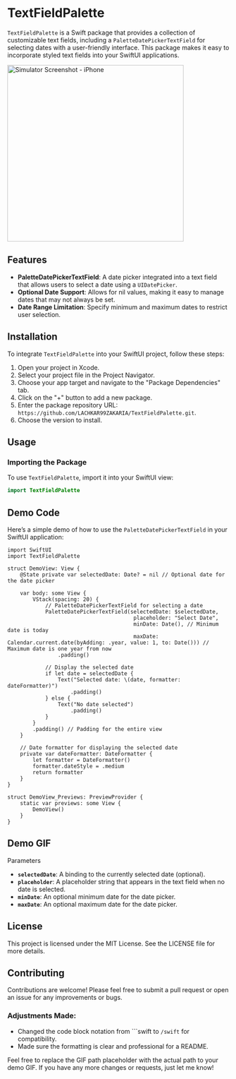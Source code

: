 # TextFieldPalette

`TextFieldPalette` is a Swift package that provides a collection of customizable text fields, including a `PaletteDatePickerTextField` for selecting dates with a user-friendly interface. This package makes it easy to incorporate styled text fields into your SwiftUI applications.

<img src="https://github.com/user-attachments/assets/078dd831-1ca2-466a-a12a-005505cb3d44" alt="Simulator Screenshot - iPhone" width="400"/>  <!-- Adjust the width as needed -->

## Features

- **PaletteDatePickerTextField**: A date picker integrated into a text field that allows users to select a date using a `UIDatePicker`.
- **Optional Date Support**: Allows for nil values, making it easy to manage dates that may not always be set.
- **Date Range Limitation**: Specify minimum and maximum dates to restrict user selection.

## Installation

To integrate `TextFieldPalette` into your SwiftUI project, follow these steps:

1. Open your project in Xcode.
2. Select your project file in the Project Navigator.
3. Choose your app target and navigate to the "Package Dependencies" tab.
4. Click on the "+" button to add a new package.
5. Enter the package repository URL: `https://github.com/LACHKAR99ZAKARIA/TextFieldPalette.git`.
6. Choose the version to install.

## Usage

### Importing the Package

To use `TextFieldPalette`, import it into your SwiftUI view:

```swift
import TextFieldPalette
```

## Demo Code
Here’s a simple demo of how to use the `PaletteDatePickerTextField` in your SwiftUI application:

```
import SwiftUI
import TextFieldPalette

struct DemoView: View {
    @State private var selectedDate: Date? = nil // Optional date for the date picker

    var body: some View {
        VStack(spacing: 20) {
            // PaletteDatePickerTextField for selecting a date
            PaletteDatePickerTextField(selectedDate: $selectedDate,
                                        placeholder: "Select Date",
                                        minDate: Date(), // Minimum date is today
                                        maxDate: Calendar.current.date(byAdding: .year, value: 1, to: Date())) // Maximum date is one year from now
                .padding()

            // Display the selected date
            if let date = selectedDate {
                Text("Selected date: \(date, formatter: dateFormatter)")
                    .padding()
            } else {
                Text("No date selected")
                    .padding()
            }
        }
        .padding() // Padding for the entire view
    }

    // Date formatter for displaying the selected date
    private var dateFormatter: DateFormatter {
        let formatter = DateFormatter()
        formatter.dateStyle = .medium
        return formatter
    }
}

struct DemoView_Previews: PreviewProvider {
    static var previews: some View {
        DemoView()
    }
}
```

## Demo GIF
<!-- Replace with your GIF path -->

Parameters
- **`selectedDate`**: A binding to the currently selected date (optional).
- **`placeholder`**: A placeholder string that appears in the text field when no date is selected.
- **`minDate`**: An optional minimum date for the date picker.
- **`maxDate`**: An optional maximum date for the date picker.
  
## License
This project is licensed under the MIT License. See the LICENSE file for more details.

## Contributing
Contributions are welcome! Please feel free to submit a pull request or open an issue for any improvements or bugs.


### Adjustments Made:
- Changed the code block notation from ```swift to `/swift` for compatibility.
- Made sure the formatting is clear and professional for a README.

Feel free to replace the GIF path placeholder with the actual path to your demo GIF. If you have any more changes or requests, just let me know!
